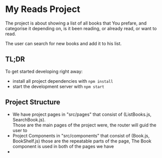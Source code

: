# My Reads Project

The project is about showing a list of all books that You prefare, and categorise it depending on,
is it been reading, or already read, or want to read.

The user can search for new books and add it to his list.

## TL;DR

To get started developing right away:

* install all project dependencies with `npm install`
* start the development server with `npm start`

## Project Structure
<ul>
    <li> We have project pages in "src/pages" that consist of (ListBooks.js, SearchBook.js).<br/>Those are the main pages of the 
    project were, the router will guid the user to</li>
    <li>Project Components in "src/components" that consist of (Book.js, BookShelf.js) those are the repeatable parts of the page, The Book component is used in both of the pages we have</li>
    <li> 
<ul>